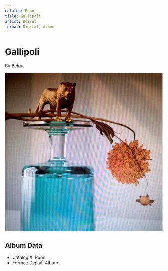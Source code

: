 ```yaml
---
catalog: Roon
title: Gallipoli
artist: Beirut
format: Digital, Album
---
```


# Gallipoli

By Beirut

![](../../assets/albumcovers/Beirut-Gallipoli.png)

## Album Data

- Catalog #: Roon
- Format: Digital, Album

